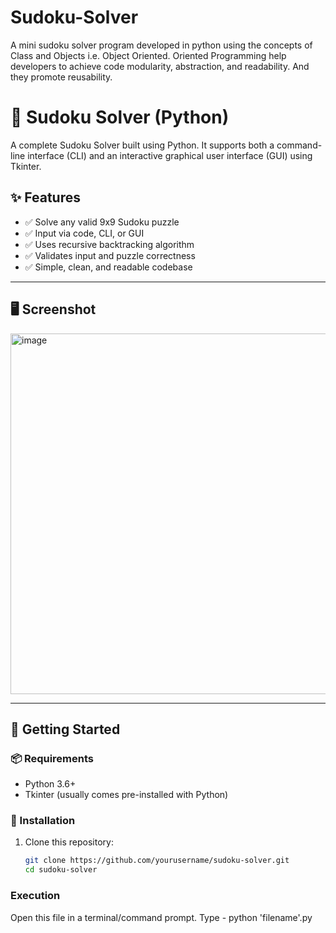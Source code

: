 # Sudoku-Solver
A mini sudoku solver program developed in python using the concepts of Class and Objects i.e. Object Oriented. Oriented Programming help developers to achieve code modularity, abstraction, and readability. And they promote reusability.

# 🧩 Sudoku Solver (Python)

A complete Sudoku Solver built using Python. It supports both a command-line interface (CLI) and an interactive graphical user interface (GUI) using Tkinter.

## ✨ Features

- ✅ Solve any valid 9x9 Sudoku puzzle
- ✅ Input via code, CLI, or GUI
- ✅ Uses recursive backtracking algorithm
- ✅ Validates input and puzzle correctness
- ✅ Simple, clean, and readable codebase

---

## 🖥️ Screenshot

<img width="1596" height="577" alt="image" src="https://github.com/user-attachments/assets/1b35c293-f9f9-46d8-a99b-b6fcceb5419c" />

---

## 🚀 Getting Started

### 📦 Requirements

- Python 3.6+
- Tkinter (usually comes pre-installed with Python)

### 🔧 Installation

1. Clone this repository:
   ```bash
   git clone https://github.com/yourusername/sudoku-solver.git
   cd sudoku-solver

### Execution
Open this file in a terminal/command prompt.
Type - python 'filename'.py
